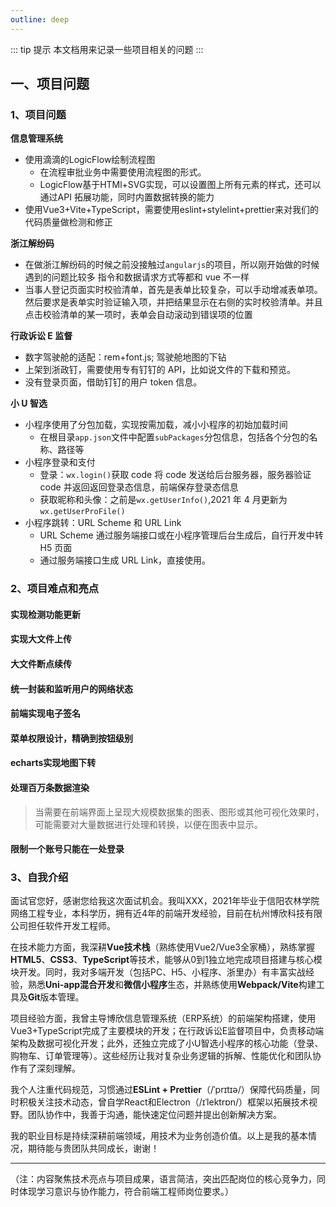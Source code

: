 ```yaml
---
outline: deep
---
```


::: tip 提示
本文档用来记录一些项目相关的问题
:::

## 一、项目问题

### 1、项目问题


**信息管理系统**

- 使用滴滴的LogicFlow绘制流程图
  - 在流程审批业务中需要使用流程图的形式。
  - LogicFlow基于HTMl+SVG实现，可以设置图上所有元素的样式，还可以通过API 拓展功能，同时内置数据转换的能力
- 使用Vue3+Vite+TypeScript，需要使用eslint+stylelint+prettier来对我们的代码质量做检测和修正

**浙江解纷码**

- 在做浙江解纷码的时候之前没接触过`angularjs`的项目，所以刚开始做的时候遇到的问题比较多 指令和数据请求方式等都和 vue 不一样
- 当事人登记页面实时校验清单，首先是表单比较复杂，可以手动增减表单项。然后要求是表单实时验证输入项，并把结果显示在右侧的实时校验清单。并且点击校验清单的某一项时，表单会自动滚动到错误项的位置

**行政诉讼 E 监督**

- 数字驾驶舱的适配：rem+font.js; 驾驶舱地图的下钻
- 上架到浙政钉，需要使用专有钉钉的 API，比如说文件的下载和预览。
- 没有登录页面，借助钉钉的用户 token 信息。

**小 U 智选**

- 小程序使用了分包加载，实现按需加载，减小小程序的初始加载时间
  - 在根目录`app.json`文件中配置`subPackages`分包信息，包括各个分包的名称、路径等
- 小程序登录和支付
  - 登录：`wx.login()`获取 code 将 code 发送给后台服务器，服务器验证 code 并返回返回登录态信息，前端保存登录态信息
  - 获取昵称和头像：之前是`wx.getUserInfo()`,2021 年 4 月更新为`wx.getUserProFile()`
- 小程序跳转：URL Scheme 和 URL Link
  - URL Scheme 通过服务端接口或在小程序管理后台生成后，自行开发中转 H5 页面
  - 通过服务端接口生成 URL Link，直接使用。



### 2、项目难点和亮点

#### 实现检测功能更新

#### 实现大文件上传

#### 大文件断点续传

#### 统一封装和监听用户的网络状态

#### 前端实现电子签名

#### 菜单权限设计，精确到按钮级别

#### echarts实现地图下转

#### 处理百万条数据渲染

> 当需要在前端界面上呈现大规模数据集的图表、图形或其他可视化效果时，可能需要对大量数据进行处理和转换，以便在图表中显示。

#### 限制一个账号只能在一处登录

### 3、自我介绍

面试官您好，感谢您给我这次面试机会。我叫XXX，2021年毕业于信阳农林学院网络工程专业，本科学历，拥有近4年的前端开发经验，目前在杭州博欣科技有限公司担任软件开发工程师。 

在技术能力方面，我深耕**Vue技术栈**（熟练使用Vue2/Vue3全家桶），熟练掌握**HTML5**、**CSS3**、**TypeScript**等技术，能够从0到1独立地完成项目搭建与核心模块开发。同时，我对多端开发（包括PC、H5、小程序、浙里办）有丰富实战经验，熟悉**Uni-app混合开发**和**微信小程序**生态，并熟练使用**Webpack/Vite**构建工具及**Git**版本管理。  

项目经验方面，我曾主导博欣信息管理系统（ERP系统）的前端架构搭建，使用Vue3+TypeScript完成了主要模块的开发；在行政诉讼E监督项目中，负责移动端架构及数据可视化开发；此外，还独立完成了小U智选小程序的核心功能（登录、购物车、订单管理等）。这些经历让我对复杂业务逻辑的拆解、性能优化和团队协作有了深刻理解。

我个人注重代码规范，习惯通过**ESLint + Prettier**（/ˈprɪtɪə/）保障代码质量，同时积极关注技术动态，曾自学React和Electron（/ɪˈlektrɒn/）框架以拓展技术视野。团队协作中，我善于沟通，能快速定位问题并提出创新解决方案。  

我的职业目标是持续深耕前端领域，用技术为业务创造价值。以上是我的基本情况，期待能与贵团队共同成长，谢谢！  

---  
（注：内容聚焦技术亮点与项目成果，语言简洁，突出匹配岗位的核心竞争力，同时体现学习意识与协作能力，符合前端工程师岗位要求。）